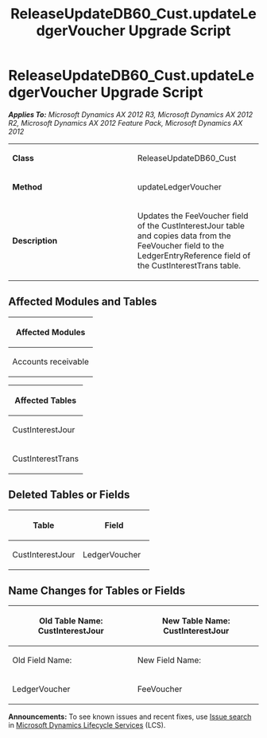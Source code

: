 ﻿---
title: ReleaseUpdateDB60_Cust.updateLedgerVoucher Upgrade Script
TOCTitle: ReleaseUpdateDB60_Cust.updateLedgerVoucher Upgrade Script
ms:assetid: d3d6a518-bb9e-14f1-bee0-c781de87a913
ms:mtpsurl: https://msdn.microsoft.com/en-us/library/JJ687007(v=AX.60)
ms:contentKeyID: 49711455
ms.date: 05/18/2015
mtps_version: v=AX.60
---

# ReleaseUpdateDB60\_Cust.updateLedgerVoucher Upgrade Script 


_**Applies To:** Microsoft Dynamics AX 2012 R3, Microsoft Dynamics AX 2012 R2, Microsoft Dynamics AX 2012 Feature Pack, Microsoft Dynamics AX 2012_

<table>
<colgroup>
<col style="width: 50%" />
<col style="width: 50%" />
</colgroup>
<tbody>
<tr class="odd">
<td><p><strong>Class</strong></p></td>
<td><p>ReleaseUpdateDB60_Cust</p></td>
</tr>
<tr class="even">
<td><p><strong>Method</strong></p></td>
<td><p>updateLedgerVoucher</p></td>
</tr>
<tr class="odd">
<td><p><strong>Description</strong></p></td>
<td><p>Updates the FeeVoucher field of the CustInterestJour table and copies data from the FeeVoucher field to the LedgerEntryReference field of the CustInterestTrans table.</p></td>
</tr>
</tbody>
</table>


## Affected Modules and Tables

<table>
<colgroup>
<col style="width: 100%" />
</colgroup>
<thead>
<tr class="header">
<th><p>Affected Modules</p></th>
</tr>
</thead>
<tbody>
<tr class="odd">
<td><p>Accounts receivable</p></td>
</tr>
</tbody>
</table>


<table>
<colgroup>
<col style="width: 100%" />
</colgroup>
<thead>
<tr class="header">
<th><p>Affected Tables</p></th>
</tr>
</thead>
<tbody>
<tr class="odd">
<td><p>CustInterestJour</p></td>
</tr>
<tr class="even">
<td><p>CustInterestTrans</p></td>
</tr>
</tbody>
</table>


## Deleted Tables or Fields

<table>
<colgroup>
<col style="width: 50%" />
<col style="width: 50%" />
</colgroup>
<thead>
<tr class="header">
<th><p>Table</p></th>
<th><p>Field</p></th>
</tr>
</thead>
<tbody>
<tr class="odd">
<td><p>CustInterestJour</p></td>
<td><p>LedgerVoucher</p></td>
</tr>
</tbody>
</table>


## Name Changes for Tables or Fields

<table>
<colgroup>
<col style="width: 50%" />
<col style="width: 50%" />
</colgroup>
<thead>
<tr class="header">
<th><p>Old Table Name: CustInterestJour</p></th>
<th><p>New Table Name: CustInterestJour</p></th>
</tr>
</thead>
<tbody>
<tr class="odd">
<td><p>Old Field Name:</p></td>
<td><p>New Field Name:</p></td>
</tr>
<tr class="even">
<td><p>LedgerVoucher</p></td>
<td><p>FeeVoucher</p></td>
</tr>
</tbody>
</table>

  
**Announcements:** To see known issues and recent fixes, use [Issue search](http://go.microsoft.com/fwlink/?linkid=389258) in [Microsoft Dynamics Lifecycle Services](http://go.microsoft.com/fwlink/?linkid=306505) (LCS).

